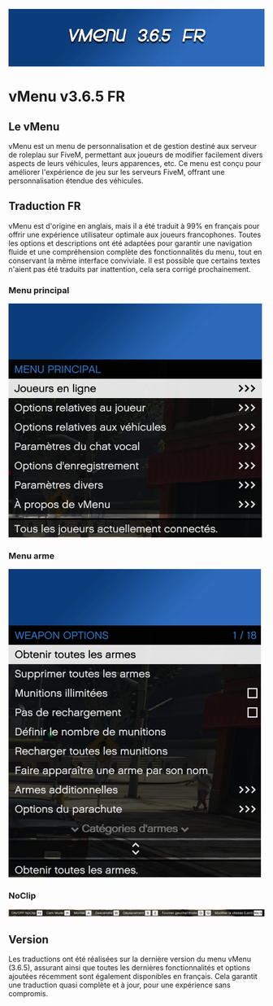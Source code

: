 ![Cover](img/vMenu_cover.png)
# vMenu v3.6.5 FR

## Le vMenu

vMenu est un menu de personnalisation et de gestion destiné aux serveur de roleplau sur FiveM, permettant aux joueurs de modifier facilement divers aspects de leurs véhicules, leurs apparences, etc. 
Ce menu est conçu pour améliorer l'expérience de jeu sur les serveurs FiveM, offrant une personnalisation étendue des véhicules.

## Traduction FR

vMenu est d'origine en anglais, mais il a été traduit à 99% en français pour offrir une expérience utilisateur optimale aux joueurs francophones.
Toutes les options et descriptions ont été adaptées pour garantir une navigation fluide et une compréhension complète des fonctionnalités du menu, tout en conservant la même interface conviviale.
Il est possible que certains textes n'aient pas été traduits par inattention, cela sera corrigé prochainement.

### Menu principal
![img](img/vMenu_1.png)
### Menu arme
![img](img/vMenu_2.png)
### NoClip
![img](img/vMenu_3.png)

## Version

Les traductions ont été réalisées sur la dernière version du menu vMenu (3.6.5), assurant ainsi que toutes les dernières fonctionnalités et options ajoutées récemment sont également disponibles en français. 
Cela garantit une traduction quasi complète et à jour, pour une expérience sans compromis.

